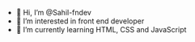 - 👋 Hi, I’m @Sahil-fndev
- 👀 I’m interested in front end developer
- 🌱 I’m currently learning HTML, CSS and JavaScript
<!--- - 📫 How to reach me ... --->
<!--- - 💞️ I’m looking to collaborate on ... --->

<!---
Sahil-fndev/Sahil-fndev is a ✨ special ✨ repository because its `README.md` (this file) appears on your GitHub profile.
You can click the Preview link to take a look at your changes.
--->
